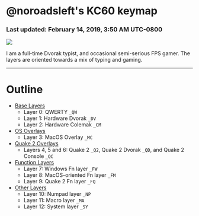 # @noroadsleft's KC60 keymap

### Last updated: February 14, 2019, 3:50 AM UTC-0800

![](https://i.imgur.com/tzhXQYI.jpg)

I am a full-time Dvorak typist, and occasional semi-serious FPS gamer. The layers are oriented towards a mix of typing and gaming.


----

# Outline

- [Base Layers](./readme_ch1.md)
  - Layer 0: QWERTY `_QW`
  - Layer 1: Hardware Dvorak `_DV`
  - Layer 2: Hardware Colemak `_CM`
- [OS Overlays](./readme_ch2.md)
  - Layer 3: MacOS Overlay `_MC`
- [Quake 2 Overlays](./readme_ch3.md)
  - Layers 4, 5 and 6: Quake 2 `_Q2`, Quake 2 Dvorak `_QD`, and Quake 2 Console `_QC`
- [Function Layers](./readme_ch4.md)
  - Layer 7: Windows Fn layer `_FW`
  - Layer 8: MacOS-oriented Fn layer `_FM`
  - Layer 9: Quake 2 Fn layer `_FQ`
- [Other Layers](./readme_ch5.md)
  - Layer 10: Numpad layer `_NP`
  - Layer 11: Macro layer `_MA`
  - Layer 12: System layer `_SY`
